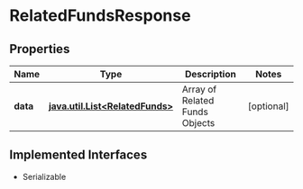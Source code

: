 

# RelatedFundsResponse


## Properties

Name | Type | Description | Notes
------------ | ------------- | ------------- | -------------
**data** | [**java.util.List&lt;RelatedFunds&gt;**](RelatedFunds.md) | Array of Related Funds Objects |  [optional]


## Implemented Interfaces

* Serializable


